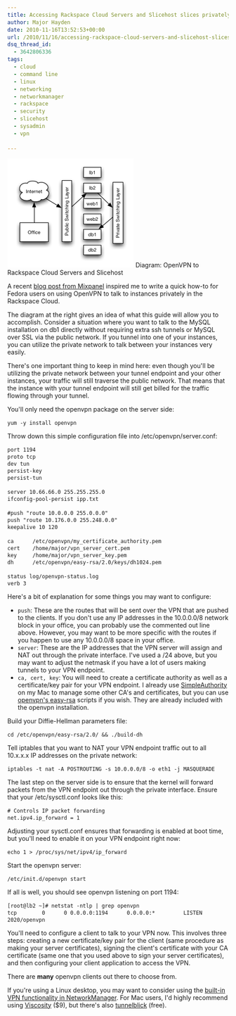 ```yaml
---
title: Accessing Rackspace Cloud Servers and Slicehost slices privately via OpenVPN
author: Major Hayden
date: 2010-11-16T13:52:53+00:00
url: /2010/11/16/accessing-rackspace-cloud-servers-and-slicehost-slices-privately-via-openvpn/
dsq_thread_id:
  - 3642806336
tags:
  - cloud
  - command line
  - linux
  - networking
  - networkmanager
  - rackspace
  - security
  - slicehost
  - sysadmin
  - vpn

---
```

![diagram] Diagram: OpenVPN to Rackspace Cloud Servers and Slicehost

A recent [blog post from Mixpanel][1] inspired me to write a quick how-to for Fedora users on using OpenVPN to talk to instances privately in the Rackspace Cloud.

The diagram at the right gives an idea of what this guide will allow you to accomplish. Consider a situation where you want to talk to the MySQL installation on db1 directly without requiring extra ssh tunnels or MySQL over SSL via the public network. If you tunnel into one of your instances, you can utilize the private network to talk between your instances very easily.

There's one important thing to keep in mind here: even though you'll be utilizing the private network between your tunnel endpoint and your other instances, your traffic will still traverse the public network. That means that the instance with your tunnel endpoint will still get billed for the traffic flowing through your tunnel.

You'll only need the openvpn package on the server side:

```
yum -y install openvpn
```

Throw down this simple configuration file into /etc/openvpn/server.conf:

```
port 1194
proto tcp
dev tun
persist-key
persist-tun

server 10.66.66.0 255.255.255.0
ifconfig-pool-persist ipp.txt

#push "route 10.0.0.0 255.0.0.0"
push "route 10.176.0.0 255.248.0.0"
keepalive 10 120

ca      /etc/openvpn/my_certificate_authority.pem
cert    /home/major/vpn_server_cert.pem
key     /home/major/vpn_server_key.pem
dh      /etc/openvpn/easy-rsa/2.0/keys/dh1024.pem

status log/openvpn-status.log
verb 3
```

Here's a bit of explanation for some things you may want to configure:

* `push`: These are the routes that will be sent over the VPN that are pushed to the clients. If you don't use any IP addresses in the 10.0.0.0/8 network block in your office, you can probably use the commented out line above. However, you may want to be more specific with the routes if you happen to use any 10.0.0.0/8 space in your office.
* `server`: These are the IP addresses that the VPN server will assign and NAT out through the private interface. I've used a /24 above, but you may want to adjust the netmask if you have a lot of users making tunnels to your VPN endpoint.
* `ca, cert, key`: You will need to create a certificate authority as well as a certificate/key pair for your VPN endpoint. I already use [SimpleAuthority][2] on my Mac to manage some other CA's and certificates, but you can use [openvpn's easy-rsa][3] scripts if you wish. They are already included with the openvpn installation.

Build your Diffie-Hellman parameters file:

```
cd /etc/openvpn/easy-rsa/2.0/ && ./build-dh
```

Tell iptables that you want to NAT your VPN endpoint traffic out to all 10.x.x.x IP addresses on the private network:

```
iptables -t nat -A POSTROUTING -s 10.0.0.0/8 -o eth1 -j MASQUERADE
```

The last step on the server side is to ensure that the kernel will forward packets from the VPN endpoint out through the private interface. Ensure that your /etc/sysctl.conf looks like this:

```
# Controls IP packet forwarding
net.ipv4.ip_forward = 1
```

Adjusting your sysctl.conf ensures that forwarding is enabled at boot time, but you'll need to enable it on your VPN endpoint right now:

```
echo 1 > /proc/sys/net/ipv4/ip_forward
```

Start the openvpn server:

```
/etc/init.d/openvpn start
```

If all is well, you should see openvpn listening on port 1194:

```
[root@lb2 ~]# netstat -ntlp | grep openvpn
tcp        0      0 0.0.0.0:1194      0.0.0.0:*         LISTEN      2020/openvpn
```

You'll need to configure a client to talk to your VPN now. This involves three steps: creating a new certificate/key pair for the client (same procedure as making your server certificates), signing the client's certificate with your CA certificate (same one that you used above to sign your server certificates), and then configuring your client application to access the VPN.

There are **many** openvpn clients out there to choose from.

If you're using a Linux desktop, you may want to consider using the [built-in VPN functionality in NetworkManager][4]. For Mac users, I'd highly recommend using [Viscosity][5] ($9), but there's also [tunnelblick][6] (free).

 [1]: http://code.mixpanel.com/openvpn-in-the-rackspace-cloud/
 [2]: http://simpleauthority.com/
 [3]: http://openvpn.net/index.php/open-source/documentation/miscellaneous/77-rsa-key-management.html
 [4]: http://geraner.typepad.com/blog/2009/10/how-to-create-an-openvpn-connect-in-linux-version-2.html
 [5]: http://www.thesparklabs.com/viscosity/
 [6]: http://code.google.com/p/tunnelblick/
 [diagram]: /wp-content/uploads/2010/11/openvpn-to-rackspace-cloud-diagram.png
